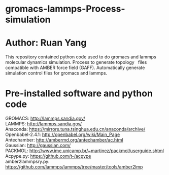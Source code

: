 # gromacs-lammps-Process-simulation  

# Author: Ruan Yang

  This repository contained  python code used to do gromacs and lammps molecular dynamics simulation. Process to generate topology   files compatible with AMBER force field (GAFF). Automatically generate simulation control files for gromacs and lammps.   
  
# Pre-installed software and python code 

  GROMACS: http://lammps.sandia.gov/  
  LAMMPS: http://lammps.sandia.gov/  
  Anaconda: https://mirrors.tuna.tsinghua.edu.cn/anaconda/archive/  
  Openbabel-2.4.1: http://openbabel.org/wiki/Main_Page  
  Antechamber: http://ambermd.org/antechamber/ac.html  
  Gaussian: http://gaussian.com/  
  PACKMOL: http://www.ime.unicamp.br/~martinez/packmol/userguide.shtml  
  Acpype.py: https://github.com/t-/acpype  
  amber2lammpsry.py: https://github.com/lammps/lammps/tree/master/tools/amber2lmp  
  
  
  
  

  


